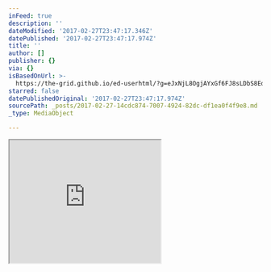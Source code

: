 ```yaml
---
inFeed: true
description: ''
dateModified: '2017-02-27T23:47:17.346Z'
datePublished: '2017-02-27T23:47:17.974Z'
title: ''
author: []
publisher: {}
via: {}
isBasedOnUrl: >-
  https://the-grid.github.io/ed-userhtml/?g=eJxNjL8OgjAYxGf6FJ8sLDbS8EdBYNAHcJDdlPYrIgmQUomG8O426OByufvl7rINpXDCuumg1FyiFdGihutzQF3yGs69RKC0INkodDMYMO8Bc9fgy-wefOJf6haEOBPXcPt_sfvLYJq-GyGHmTiOScHj3ta60ToWBPuYrVHcWwsOMq6U9FVcJT5TcVQpP_FDJqNAhExJsVb7CbVuJP6eU5gX4izHD9POPKU
starred: false
datePublishedOriginal: '2017-02-27T23:47:17.974Z'
sourcePath: _posts/2017-02-27-14cdc874-7007-4924-82dc-df1ea0f4f9e8.md
_type: MediaObject

---
```

<iframe src="https://the-grid.github.io/ed-userhtml/?g=eJxNjL8OgjAYxGf6FJ8sLDbS8EdBYNAHcJDdlPYrIgmQUomG8O426OByufvl7rINpXDCuumg1FyiFdGihutzQF3yGs69RKC0INkodDMYMO8Bc9fgy-wefOJf6haEOBPXcPt_sfvLYJq-GyGHmTiOScHj3ta60ToWBPuYrVHcWwsOMq6U9FVcJT5TcVQpP_FDJqNAhExJsVb7CbVuJP6eU5gX4izHD9POPKU" height="244" style=""></iframe>